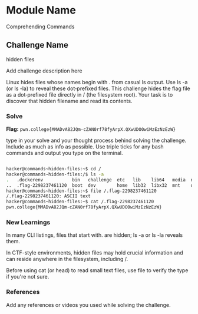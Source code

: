 # Module Name
Comprehending Commands
## Challenge Name
hidden files

Add challenge description here

Linux hides files whose names begin with . from casual ls output. Use ls -a (or ls -la) to reveal these dot‑prefixed files. This challenge hides the flag file as a dot‑prefixed file directly in / (the filesystem root). Your task is to discover that hidden filename and read its contents.

### Solve
**Flag:** `pwn.college{MMADvA82JQm-cZAN0rf78fyArpX.QXwUDO0wiMzEzNzEzW}`

type in your solve and your thought process behind solving the challenge. Include as much as info as possible. Use triple ticks for any bash commands and output you type on the terminal.

```bash

hacker@commands~hidden-files:~$ cd /
hacker@commands~hidden-files:/$ ls -a
.   .dockerenv           bin   challenge  etc   lib    lib64   media  nix  proc  run   srv  tmp  var
..  .flag-2298237461120  boot  dev        home  lib32  libx32  mnt    opt  root  sbin  sys  usr
hacker@commands~hidden-files:~$ file /.flag-2298237461120
/.flag-2298237461120: ASCII text
hacker@commands~hidden-files:~$ cat /.flag-2298237461120
pwn.college{MMADvA82JQm-cZAN0rf78fyArpX.QXwUDO0wiMzEzNzEzW}

```

### New Learnings
In many CLI listings, files that start with. are hidden; ls -a or ls -la reveals them.

In CTF-style environments, hidden files may hold crucial information and can reside anywhere in the filesystem, including /.

Before using cat (or head) to read small text files, use file to verify the type if you're not sure.

### References 
Add any references or videos you used while solving the challenge.
